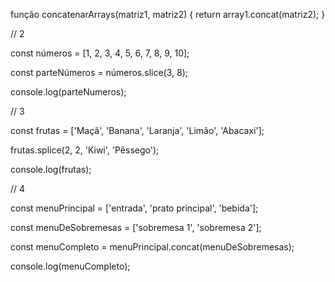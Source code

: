 

função concatenarArrays(matriz1, matriz2) { return array1.concat(matriz2); }

// 2

const números = [1, 2, 3, 4, 5, 6, 7, 8, 9, 10];

const parteNúmeros = números.slice(3, 8);

console.log(parteNumeros);

// 3

const frutas = ['Maçã', 'Banana', 'Laranja', 'Limão', 'Abacaxi'];

frutas.splice(2, 2, 'Kiwi', 'Pêssego');

console.log(frutas);

// 4

const menuPrincipal = ['entrada', 'prato principal', 'bebida'];

const menuDeSobremesas = ['sobremesa 1', 'sobremesa 2'];

const menuCompleto = menuPrincipal.concat(menuDeSobremesas);

console.log(menuCompleto);



